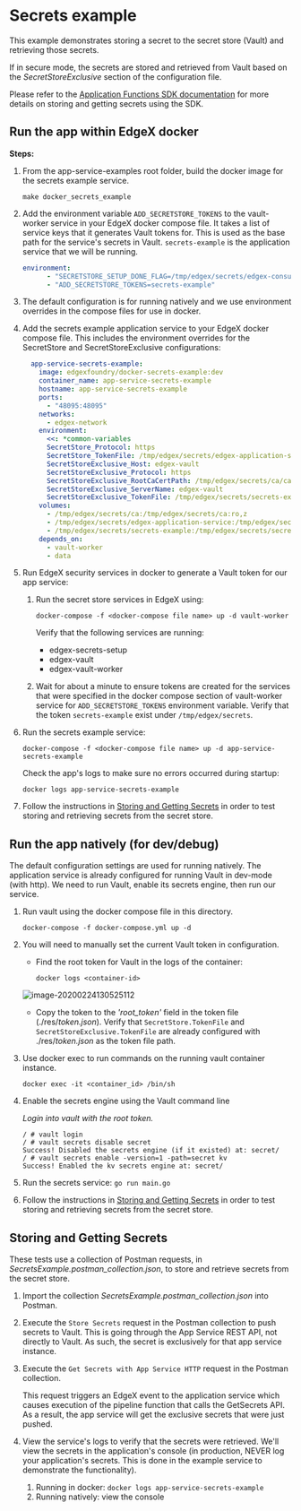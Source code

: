 # Secrets example

This example demonstrates storing a secret to the secret store (Vault) and retrieving those secrets.

If in secure mode, the secrets are stored and retrieved from Vault based on the *SecretStoreExclusive* section of the configuration file.

Please refer to the [Application Functions SDK documentation](https://github.com/edgexfoundry/app-functions-sdk-go#secrets)  for more details on storing and getting secrets using the SDK.

## Run the app within EdgeX docker

**Steps:**

1. From the app-service-examples root folder, build the docker image for the secrets example service.

   ```
   make docker_secrets_example
   ```

2. Add the environment variable `ADD_SECRETSTORE_TOKENS` to the vault-worker service in your EdgeX docker compose file. It takes a list of service keys that it generates Vault tokens for. This is used as the base path for the service's secrets in Vault.  `secrets-example` is the application service that we will be running.

   ```yml
   environment:
         - "SECRETSTORE_SETUP_DONE_FLAG=/tmp/edgex/secrets/edgex-consul/.secretstore-setup-done"
         - "ADD_SECRETSTORE_TOKENS=secrets-example"
   ```

3. The default configuration is for running natively and we use environment overrides in the compose files for use in docker.

4. Add the secrets example application service to your EdgeX docker compose file. This includes the environment overrides for the SecretStore and SecretStoreExclusive configurations:

   ```yml
     app-service-secrets-example:
       image: edgexfoundry/docker-secrets-example:dev
       container_name: app-service-secrets-example
       hostname: app-service-secrets-example
       ports:
         - "48095:48095"
       networks:
         - edgex-network
       environment:
         <<: *common-variables
         SecretStore_Protocol: https
         SecretStore_TokenFile: /tmp/edgex/secrets/edgex-application-service/secrets-token.json
         SecretStoreExclusive_Host: edgex-vault
         SecretStoreExclusive_Protocol: https
         SecretStoreExclusive_RootCaCertPath: /tmp/edgex/secrets/ca/ca.pem
         SecretStoreExclusive_ServerName: edgex-vault
         SecretStoreExclusive_TokenFile: /tmp/edgex/secrets/secrets-example/secrets-token.json
       volumes:
         - /tmp/edgex/secrets/ca:/tmp/edgex/secrets/ca:ro,z
         - /tmp/edgex/secrets/edgex-application-service:/tmp/edgex/secrets/edgex-application-service:ro,z 
         - /tmp/edgex/secrets/secrets-example:/tmp/edgex/secrets/secrets-example:ro,z 
       depends_on:
         - vault-worker
         - data
   ```  

5. Run EdgeX security services in docker to generate a Vault token for our app service:

   1. Run the secret store services in EdgeX using:

      `docker-compose -f <docker-compose file name> up -d vault-worker`

      Verify that the following services are running:
         - edgex-secrets-setup
         - edgex-vault
         - edgex-vault-worker
   2. Wait for about a minute to ensure tokens are created for the services that were specified in the docker compose section of vault-worker service for `ADD_SECRETSTORE_TOKENS` environment variable. Verify that the token `secrets-example` exist under `/tmp/edgex/secrets`.

5. Run the secrets example service:  
      ```
      docker-compose -f <docker-compose file name> up -d app-service-secrets-example
      ```

      Check the app's logs to make sure no errors occurred during startup:
   
      ```
      docker logs app-service-secrets-example
      ```
   
6. Follow the instructions in [Storing and Getting Secrets](#storing-and-getting-secrets) in order to test storing and retrieving secrets from the secret store.

## Run the app natively (for dev/debug)

The default configuration settings are used for running natively. The application service is already configured for running Vault in dev-mode (with http).  We need to run Vault, enable its secrets engine, then run our service. 

1. Run vault using the docker compose file in this directory. 

   `docker-compose -f docker-compose.yml up -d`

2. You will need to manually set the current Vault token in configuration.

   - Find the root token for Vault in the logs of the container:

     `docker logs <container-id>`

   ![image-20200224130525112](./root-token.png)

   - Copy the token to the *'root_token'* field in the token file (./res/*token.json*). Verify that `SecretStore.TokenFile` and  `SecretStoreExclusive.TokenFile` are already configured with ./res/*token.json* as the token file path.

3. Use docker exec to run commands on the running vault container instance.

   `docker exec -it <container_id> /bin/sh`

4. Enable the secrets engine using the Vault command line

   *Login into vault with the root token.*

   ```
   / # vault login
   / # vault secrets disable secret
   Success! Disabled the secrets engine (if it existed) at: secret/
   / # vault secrets enable -version=1 -path=secret kv
   Success! Enabled the kv secrets engine at: secret/
   ```

5. Run the secrets service: `go run main.go`
6. Follow the instructions in [Storing and Getting Secrets](#storing-and-getting-secrets) in order to test storing and retrieving secrets from the secret store.

## Storing and Getting Secrets

These tests use a collection of Postman requests, in *SecretsExample.postman_collection.json*, to store and retrieve secrets from the secret store.

1. Import the collection *SecretsExample.postman_collection.json* into Postman.

2. Execute the `Store Secrets` request in the Postman collection to push secrets to Vault. This is going through the App Service REST API, not directly to Vault. As such, the secret is exclusively for that app service instance.

3. Execute the `Get Secrets with App Service HTTP` request in the Postman collection.

   This request triggers an EdgeX event to the application service which causes execution of the pipeline function that calls the GetSecrets API.  As a result, the app service will get the exclusive secrets that were just pushed.

4. View the service's logs to verify that the secrets were retrieved. We'll view the secrets in the application's console (in production, NEVER log your application's secrets. This is done in the example service to demonstrate the functionality).

   1. Running in docker: `docker logs app-service-secrets-example`
   2. Running natively: view the console
